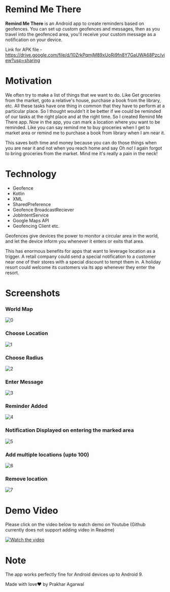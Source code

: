 
# Remind Me There

**Remind Me There** is an Android app to create reminders based on geofences. You can set up custom geofences and messages, then as you travel into the geofenced area, you'll receive your custom message as a notification on your device.

Link for APK file - https://drive.google.com/file/d/10ZrkPqmjM89xUoRi9fn8Y7GaUWA68Pzc/view?usp=sharing

# Motivation

We often try to make a list of things that we want to do. Like Get groceries from the market, goto a relative's house, purchase a book from the library, etc. All these tasks have one thing in common that they have to perform at a particular place. So I thought wouldn't it be better if we could be reminded of our tasks at the right place and at the right time. So I created Remind Me There app. Now in the app, you can mark a location where you want to be reminded. Like you can say remind me to buy groceries when I get to market area or remind me to purchase a book from library when I am near it.

This saves both time and money because you can do those things when you are near it and not when you reach home and say Oh no! I again forgot to bring groceries from the market.
Mind me it's really a pain in the neck!

# Technology

 - Geofence
 - Kotlin
 - XML
 - SharedPreference
 - Geofence BroadcastReciever
 - JobIntentService
 - Google Maps API
 - Geofencing Client etc.

Geofences give devices the power to monitor a circular area in the world, and let the device inform you whenever it enters or exits that area.

This has enormous benefits for apps that want to leverage location as a trigger. A retail company could send a special notification to a customer near one of their stores with a special discount to tempt them in. A holiday resort could welcome its customers via its app whenever they enter the resort.


# Screenshots

### World Map
![0](https://github.com/Prakhar-Agarwal-byte/RemindMeThere/blob/master/raw/0.jpeg)

### Choose Location
![1](https://github.com/Prakhar-Agarwal-byte/RemindMeThere/blob/master/raw/1.jpeg)

### Choose Radius
![2](https://github.com/Prakhar-Agarwal-byte/RemindMeThere/blob/master/raw/2.jpeg)

### Enter Message
![3](https://github.com/Prakhar-Agarwal-byte/RemindMeThere/blob/master/raw/3.jpeg)

### Reminder Added
![4](https://github.com/Prakhar-Agarwal-byte/RemindMeThere/blob/master/raw/4.jpeg)

### Notification Displayed on entering the marked area
![5](https://github.com/Prakhar-Agarwal-byte/RemindMeThere/blob/master/raw/5.png)

### Add multiple locations (upto 100)
![6](https://github.com/Prakhar-Agarwal-byte/RemindMeThere/blob/master/raw/6.jpeg)

### Remove location
![7](https://github.com/Prakhar-Agarwal-byte/RemindMeThere/blob/master/raw/7.jpeg)


# Demo Video

Please click on the video below to watch demo on Youtube (Github currently does not support adding video in Readme)

[![Watch the video](https://github.com/Prakhar-Agarwal-byte/RemindMeThere/blob/master/raw/5.png)](https://www.youtube.com/watch?v=VXVat7tJf8w&ab_channel=PrakharAgarwal)


# Note

The app works perfectly fine for Android devices up to Android 9.

Made with love:heart: by Prakhar Agarwal
